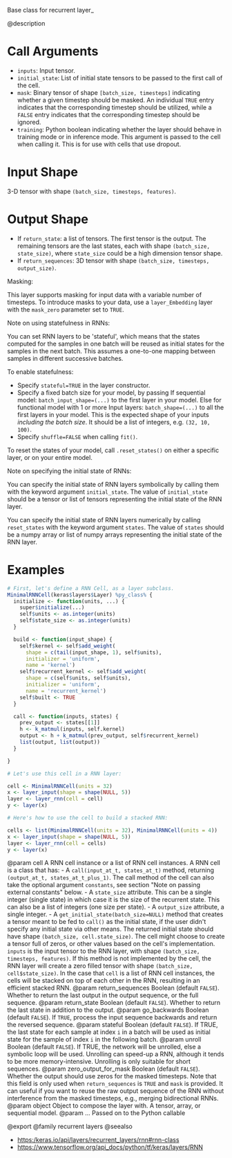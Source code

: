 Base class for recurrent layer_

@description

# Call Arguments
- `inputs`: Input tensor.
- `initial_state`: List of initial state tensors to be passed to the first
    call of the cell.
- `mask`: Binary tensor of shape `[batch_size, timesteps]`
    indicating whether a given timestep should be masked.
    An individual `TRUE` entry indicates that the corresponding
    timestep should be utilized, while a `FALSE` entry indicates
    that the corresponding timestep should be ignored.
- `training`: Python boolean indicating whether the layer should behave in
    training mode or in inference mode. This argument is passed
    to the cell when calling it.
    This is for use with cells that use dropout.

# Input Shape
3-D tensor with shape `(batch_size, timesteps, features)`.

# Output Shape
- If `return_state`: a list of tensors. The first tensor is
the output. The remaining tensors are the last states,
each with shape `(batch_size, state_size)`, where `state_size` could
be a high dimension tensor shape.
- If `return_sequences`: 3D tensor with shape
`(batch_size, timesteps, output_size)`.

Masking:

This layer supports masking for input data with a variable number
of timesteps. To introduce masks to your data,
use a `layer_Embedding` layer with the `mask_zero` parameter
set to `TRUE`.

Note on using statefulness in RNNs:

You can set RNN layers to be 'stateful', which means that the states
computed for the samples in one batch will be reused as initial states
for the samples in the next batch. This assumes a one-to-one mapping
between samples in different successive batches.

To enable statefulness:

- Specify `stateful=TRUE` in the layer constructor.
- Specify a fixed batch size for your model, by passing
If sequential model:
    `batch_input_shape=(...)` to the first layer in your model.
Else for functional model with 1 or more Input layers:
    `batch_shape=(...)` to all the first layers in your model.
This is the expected shape of your inputs
*including the batch size*.
It should be a list of integers, e.g. `(32, 10, 100)`.
- Specify `shuffle=FALSE` when calling `fit()`.

To reset the states of your model, call `.reset_states()` on either
a specific layer, or on your entire model.

Note on specifying the initial state of RNNs:

You can specify the initial state of RNN layers symbolically by
calling them with the keyword argument `initial_state`. The value of
`initial_state` should be a tensor or list of tensors representing
the initial state of the RNN layer.

You can specify the initial state of RNN layers numerically by
calling `reset_states` with the keyword argument `states`. The value of
`states` should be a numpy array or list of numpy arrays representing
the initial state of the RNN layer.

# Examples

```r
# First, let's define a RNN Cell, as a layer subclass.
MinimalRNNCell(keras$layers$Layer) %py_class% {
  initialize <- function(units, ...) {
    super$initialize(...)
    self$units <- as.integer(units)
    self$state_size <- as.integer(units)
  }

  build <- function(input_shape) {
    self$kernel <- self$add_weight(
      shape = c(tail(input_shape, 1), self$units),
      initializer = 'uniform',
      name = 'kernel')
    self$recurrent_kernel <- self$add_weight(
      shape = c(self$units, self$units),
      initializer = 'uniform',
      name = 'recurrent_kernel')
    self$built <- TRUE
  }

  call <- function(inputs, states) {
    prev_output <- states[[1]]
    h <- k_matmul(inputs, self.kernel)
    output <- h + k_matmul(prev_output, self$recurrent_kernel)
    list(output, list(output))
  }

}

# Let's use this cell in a RNN layer:

cell <- MinimalRNNCell(units = 32)
x <- layer_input(shape = shape(NULL, 5))
layer <- layer_rnn(cell = cell)
y <- layer(x)

# Here's how to use the cell to build a stacked RNN:

cells <- list(MinimalRNNCell(units = 32), MinimalRNNCell(units = 4))
x <- layer_input(shape = shape(NULL, 5))
layer <- layer_rnn(cell = cells)
y <- layer(x)
```

@param cell A RNN cell instance or a list of RNN cell instances.
    A RNN cell is a class that has:
    - A `call(input_at_t, states_at_t)` method, returning
    `(output_at_t, states_at_t_plus_1)`. The call method of the
    cell can also take the optional argument `constants`, see
    section "Note on passing external constants" below.
    - A `state_size` attribute. This can be a single integer
    (single state) in which case it is the size of the recurrent
    state. This can also be a list of integers
    (one size per state).
    - A `output_size` attribute, a single integer.
    - A `get_initial_state(batch_size=NULL)`
    method that creates a tensor meant to be fed to `call()` as the
    initial state, if the user didn't specify any initial state
    via other means. The returned initial state should have
    shape `(batch_size, cell.state_size)`.
    The cell might choose to create a tensor full of zeros,
    or other values based on the cell's implementation.
    `inputs` is the input tensor to the RNN layer, with shape
    `(batch_size, timesteps, features)`.
    If this method is not implemented
    by the cell, the RNN layer will create a zero filled tensor
    with shape `(batch_size, cell$state_size)`.
    In the case that `cell` is a list of RNN cell instances, the cells
    will be stacked on top of each other in the RNN, resulting in an
    efficient stacked RNN.
@param return_sequences Boolean (default `FALSE`). Whether to return the last
    output in the output sequence, or the full sequence.
@param return_state Boolean (default `FALSE`).
    Whether to return the last state in addition to the output.
@param go_backwards Boolean (default `FALSE`).
    If `TRUE`, process the input sequence backwards and return the
    reversed sequence.
@param stateful Boolean (default `FALSE`). If TRUE, the last state
    for each sample at index `i` in a batch will be used as initial
    state for the sample of index `i` in the following batch.
@param unroll Boolean (default `FALSE`).
    If TRUE, the network will be unrolled, else a symbolic loop will be
    used. Unrolling can speed-up a RNN, although it tends to be more
    memory-intensive. Unrolling is only suitable for short sequences.
@param zero_output_for_mask Boolean (default `FALSE`).
    Whether the output should use zeros for the masked timesteps.
    Note that this field is only used when `return_sequences`
    is `TRUE` and `mask` is provided.
    It can useful if you want to reuse the raw output sequence of
    the RNN without interference from the masked timesteps, e.g.,
    merging bidirectional RNNs.
@param object Object to compose the layer with. A tensor, array, or sequential model.
@param ... Passed on to the Python callable

@export
@family recurrent layers
@seealso
+ <https:/keras.io/api/layers/recurrent_layers/rnn#rnn-class>
+ <https://www.tensorflow.org/api_docs/python/tf/keras/layers/RNN>

